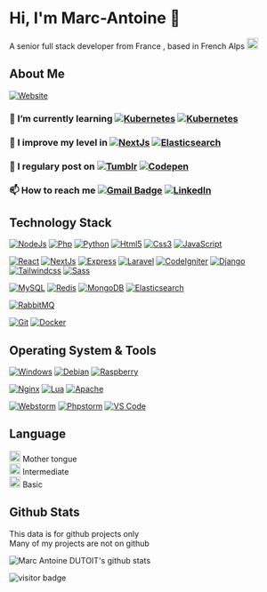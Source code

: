 
# Hi, I'm Marc-Antoine  👋

A senior full stack developer from France , based in French Alps <img src="https://flagcdn.com/fr.svg" width="20" alt="Francais">

## About Me
[![Website](https://img.shields.io/badge/Website-marcantoinedutoit.com-326CE5?style=flat-square)](http://www.marcantoinedutoit.com)


### 🌱 I’m currently learning  [![Kubernetes](https://img.shields.io/badge/-Kubernetes-326CE5?style=flat-square&logo=Kubernetes&logoColor=ffffff)](https://kubernetes.io/) [![Kubernetes](https://img.shields.io/badge/Flutter-02569B?style=flat-square&logo=flutter&logoColor=white)](https://flutter.dev/)

### 🧐 I improve my level in [![NextJs](https://img.shields.io/badge/next.js-000000?style=flat-square&logo=nextdotjs&logoColor=white)](https://nextjs.org/) [![Elasticsearch](https://img.shields.io/badge/-Elasticsearch-005571?style=flat-square&logo=Elasticsearch&logoColor=ffffff)](https://www.elastic.co/)

### 📝 I regulary post on  [![Tumblr](https://img.shields.io/badge/Tumblr-%2336465D.svg?&style=flat-square&logo=Tumblr&logoColor=white)](https://mad-webdev.tumblr.com/) [![Codepen](https://img.shields.io/badge/Codepen-000000?style=flat-squar&logo=codepen&logoColor=white)](https://codepen.io/dhakvehm)


### 📫 How to reach me [![Gmail Badge](https://img.shields.io/badge/-gmail-c14438?style=flat-square&logo=Gmail&logoColor=ffffff)](mailto:marc.antoine.dutoit@gmail.com) [![LinkedIn](https://img.shields.io/badge/LinkedIn-0077B5?style=flat-square&logo=linkedin&logoColor=white)](https://www.linkedin.com/in/marc-antoine-dutoit-7729b35a)

## Technology Stack
[![NodeJs](https://img.shields.io/badge/Node.js-339933?style=flat-square&logo=nodedotjs&logoColor=white)](https://nodejs.org/)
[![Php](https://img.shields.io/badge/PHP-777BB4?style=flat-square&logo=php&logoColor=white)](https://www.php.net/)
[![Python](https://img.shields.io/badge/-Python-3776AB?style=flat-square&logo=python&logoColor=ffffff)](https://www.python.org/)
[![Html5](https://img.shields.io/badge/HTML5-E34F26?style=flat-square&logo=html5&logoColor=white)](https://html5.org/)
[![Css3](https://img.shields.io/badge/CSS3-1572B6?style=flat-square&logo=css3&logoColor=white)](https://developer.mozilla.org/fr/docs/Web/CSS)
[![JavaScript](https://img.shields.io/badge/-JavaScript-%23F7DF1C?style=flat-square&logo=javascript&logoColor=000000&labelColor=%23F7DF1C&color=%23FFCE5A)](https://www.javascript.com/)

[![React](https://img.shields.io/badge/React-20232A?style=flat-square&logo=react&logoColor=61DAFB)](https://reactjs.org/)
[![NextJs](https://img.shields.io/badge/next.js-000000?style=flat-square&logo=nextdotjs&logoColor=white)](https://nextjs.org/)
[![Express](https://img.shields.io/badge/Express.js-000000?style=flat-square&logo=express&logoColor=white)](https://expressjs.com/)
[![Laravel](https://img.shields.io/badge/Laravel-FF2D20?style=flat-square&logo=laravel&logoColor=white)](https://laravel.com/)
[![CodeIgniter](https://img.shields.io/badge/Codeigniter-EF4223?style=flat-square&logo=codeigniter&logoColor=white)](https://codeigniter.com/)
[![Django](https://img.shields.io/badge/-Django-092E20?style=flat-square&logo=Django&logoColor=ffffff)](https://www.djangoproject.com/)
[![Tailwindcss](https://img.shields.io/badge/Tailwind_CSS-38B2AC?style=flat-square&logo=tailwind-css&logoColor=white)](https://tailwindcss.com/)
[![Sass](https://img.shields.io/badge/Sass-CC6699?style=flat-square&logo=sass&logoColor=white)](https://sass-lang.com/)

[![MySQL](https://img.shields.io/badge/-MySQL-4479A1?style=flat-square&logo=MySQL&logoColor=ffffff)](https://www.mysql.com/)
[![Redis](https://img.shields.io/badge/-Redis-DC382D?style=flat-square&logo=Redis&logoColor=ffffff)](https://redis.io/)
[![MongoDB](https://img.shields.io/badge/-MongoDB-47A248?style=flat-square&logo=MongoDB&logoColor=ffffff)](https://www.mongodb.com/)
[![Elasticsearch](https://img.shields.io/badge/-Elasticsearch-005571?style=flat-square&logo=Elasticsearch&logoColor=ffffff)](https://www.elastic.co/)

[![RabbitMQ](https://img.shields.io/badge/-RabbitMQ-FF6600?style=flat-square&logo=RabbitMQ&logoColor=ffffff)](https://www.rabbitmq.com/)

[![Git](https://img.shields.io/badge/-Git-%23F05032?style=flat-square&logo=git&logoColor=%23ffffff)](https://git-scm.com/)
[![Docker](https://img.shields.io/badge/-Docker-2496ED?style=flat-square&logo=docker&logoColor=ffffff)](https://www.docker.com/)

## Operating System & Tools
[![Windows](https://img.shields.io/badge/Windows-0078D6?style=flat-square&logo=windows&logoColor=white)](https://www.microsoft.com/windows)
[![Debian](https://img.shields.io/badge/Debian-A81D33?style=flat-square&logo=debian&logoColor=white)](https://www.debian.org/index.fr.html)
[![Raspberry](https://img.shields.io/badge/Raspberry%20Pi-A22846?style=flat-square&logo=Raspberry%20Pi&logoColor=white)](https://www.raspberrypi.com/software/operating-systems/)

[![Nginx](https://img.shields.io/badge/Nginx-009639?style=flat-square&logo=nginx&logoColor=white)](https://www.nginx.com/)
[![Lua](https://img.shields.io/badge/Lua-2C2D72?style=flat-square&logo=lua&logoColor=white)](https://www.nginx.com/resources/wiki/modules/lua/)
[![Apache](https://img.shields.io/badge/Apache-D22128?style=flat-square&logo=Apache&logoColor=white)](https://httpd.apache.org/)

[![Webstorm](https://img.shields.io/badge/IDE-WebStorm-000000?style=flat-square&logo=WebStorm&logoColor=white)](https://www.jetbrains.com/webstorm/)
[![Phpstorm](http://img.shields.io/badge/IDE-PHPStorm-181717?style=flat-squaree&logo=phpstorm&logoColor=white)](https://www.jetbrains.com/phpstorm/)
[![VS Code](https://img.shields.io/badge/IDE-VSCode-%23007ACC?style=flat-square&logo=Visual-studio-code)](https://code.visualstudio.com/)


## Language

<img src="https://flagcdn.com/fr.svg" width="20" alt="Francais"> Mother tongue   
<img src="https://flagcdn.com/us.svg" width="20" alt="English"> Intermediate   
<img src="https://flagcdn.com/it.svg" width="20" alt="Italian"> Basic   

## Github Stats 
This data is for github projects only   
Many of my projects are not on github   

![Marc Antoine DUTOIT's github stats](https://github-readme-stats.vercel.app/api?username=marcantoinedutoit&hide=["issues"]&show_icons=true)

![visitor badge](https://visitor-badge.glitch.me/badge?page_id=marcantoinedutoit.marcantoinedutoit)
